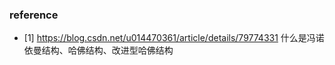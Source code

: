 ### reference
* [1] https://blog.csdn.net/u014470361/article/details/79774331 什么是冯诺依曼结构、哈佛结构、改进型哈佛结构
